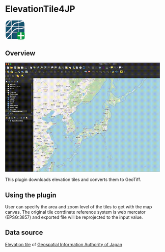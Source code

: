# ElevationTile4JP
![](icon.png)

## Overview

![](./img/mov.gif)

This plugin downloads elevation tiles and converts them to GeoTiff.

## Using the plugin
User can specify the area and zoom level of the tiles to get with the map canvas.
The original tile corrdinate reference system is web mercator (EPSG:3857) and exported file will be reprojected to the input value.

## Data source
[Elevation tile](https://maps.gsi.go.jp/development/ichiran.html#dem) of [Geospatial Information Authority of Japan](https://www.gsi.go.jp/)